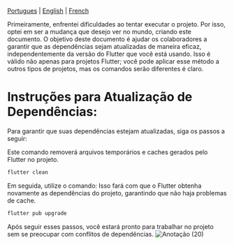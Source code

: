 [Portugues](https://github.com/elisioMassaqui/flutter_carousel_intro-robotgames-v/blob/main/Evitar%20conflitos.md)
|
[English](https://github.com/elisioMassaqui/flutter_carousel_intro-robotgames-v/blob/main/resources/translation/English/Avoid%20conflicts.md)
|
[French](https://github.com/elisioMassaqui/flutter_carousel_intro-robotgames-v/blob/main/resources/translation/French/%C3%89viter%20les%20conflits.md)

Primeiramente, enfrentei dificuldades ao tentar executar o projeto. Por isso, optei em ser a mudança que desejo ver no mundo, criando este documento.
O objetivo deste documento é ajudar os colaboradores a garantir que as dependências sejam atualizadas de maneira eficaz, independentemente da versão do Flutter que você está usando.
Isso é válido não apenas para projetos Flutter; você pode aplicar esse método a outros tipos de projetos, mas os comandos serão diferentes é claro.

# Instruções para Atualização de Dependências:

Para garantir que suas dependências estejam atualizadas, siga os passos a seguir:

Este comando removerá arquivos temporários e caches gerados pelo Flutter no projeto.
```dart
flutter clean
```

Em seguida, utilize o comando:
Isso fará com que o Flutter obtenha novamente as dependências do projeto, garantindo que não haja problemas de cache.
```dart
flutter pub upgrade
```

Após seguir esses passos, você estará pronto para trabalhar no projeto sem se preocupar com conflitos de dependências. 
![Anotação (20)](https://github.com/elisioMassaqui/flutter_carousel_intro-robotgames-v/assets/145590545/32f237f6-1005-4d36-9c93-e91f37f6b463)
